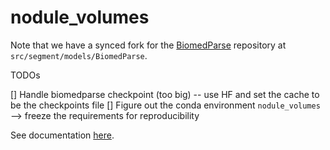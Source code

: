 # nodule_volumes

Note that we have a synced fork for the [BiomedParse](https://github.com/evanrubel/BiomedParse) repository at `src/segment/models/BiomedParse`.

TODOs

[] Handle biomedparse checkpoint (too big) -- use HF and set the cache to be the checkpoints file
[] Figure out the conda environment `nodule_volumes` --> freeze the requirements for reproducibility

See documentation [here](https://docs.google.com/document/d/1My76WuBxeqBuQXIBevDKrWPAox0fJdXXWl1wikzfgds/edit?usp=sharing).
